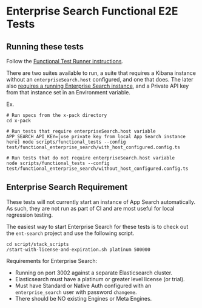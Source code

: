 # Enterprise Search Functional E2E Tests

## Running these tests

Follow the [Functional Test Runner instructions](https://www.elastic.co/guide/en/kibana/current/development-functional-tests.html#_running_functional_tests).

There are two suites available to run, a suite that requires a Kibana instance without an `enterpriseSearch.host`
configured, and one that does. The later also [requires a running Enterprise Search instance](#enterprise-search-requirement), and a Private API key
from that instance set in an Environment variable.

Ex.

```
# Run specs from the x-pack directory
cd x-pack

# Run tests that require enterpriseSearch.host variable
APP_SEARCH_API_KEY=[use private key from local App Search instance here] node scripts/functional_tests --config test/functional_enterprise_search/with_host_configured.config.ts

# Run tests that do not require enterpriseSearch.host variable
node scripts/functional_tests --config test/functional_enterprise_search/without_host_configured.config.ts
```

## Enterprise Search Requirement

These tests will not currently start an instance of App Search automatically. As such, they are not run as part of CI and are most useful for local regression testing.

The easiest way to start Enterprise Search for these tests is to check out the `ent-search` project
and use the following script.

```
cd script/stack_scripts
/start-with-license-and-expiration.sh platinum 500000
```

Requirements for Enterprise Search:

- Running on port 3002 against a separate Elasticsearch cluster.
- Elasticsearch must have a platinum or greater level license (or trial).
- Must have Standard or Native Auth configured with an `enterprise_search` user with password `changeme`.
- There should be NO existing Engines or Meta Engines.
